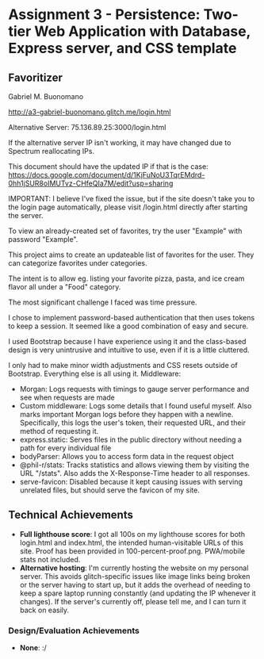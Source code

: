 Assignment 3 - Persistence: Two-tier Web Application with Database, Express server, and CSS template
===

## Favoritizer

Gabriel M. Buonomano

http://a3-gabriel-buonomano.glitch.me/login.html

Alternative Server: 75.136.89.25:3000/login.html

If the alternative server IP isn't working, it may have changed due to Spectrum reallocating IPs.

This document should have the updated IP if that is the case: https://docs.google.com/document/d/1KjFuNoU3TqrEMdrd-0hh1jSUR8oIMUTvz-CHfeQIa7M/edit?usp=sharing

IMPORTANT: I believe I've fixed the issue, but if the site doesn't take you to the login page automatically,
please visit /login.html directly after starting the server.

To view an already-created set of favorites, try the user "Example" with password "Example".

This project aims to create an updateable list of favorites for the user. They can categorize favorites under categories.

The intent is to allow eg. listing your favorite pizza, pasta, and ice cream flavor all under a "Food" category.

The most significant challenge I faced was time pressure.

I chose to implement password-based authentication that then uses tokens to keep a session. It seemed like a good combination of easy and secure.

I used Bootstrap because I have experience using it and the class-based design is very unintrusive and intuitive to use, even if it is a little cluttered.

I only had to make minor width adjustments and CSS resets outside of Bootstrap. Everything else is all using it.
Middleware:
 - Morgan: Logs requests with timings to gauge server performance and see when requests are made
 - Custom middleware: Logs some details that I found useful myself. Also marks important Morgan logs before they happen with a newline. Specifically, this logs the user's token, their requested URL, and their method of requesting it.
 - express.static: Serves files in the public directory without needing a path for every individual file
 - bodyParser: Allows you to access form data in the request object
 - @phil-r/stats: Tracks statistics and allows viewing them by visiting the URL "/stats". Also adds the X-Response-Time header to all responses.
 - serve-favicon: Disabled because it kept causing issues with serving unrelated files, but should serve the favicon of my site.

## Technical Achievements
- **Full lighthouse score**: I got all 100s on my lighthouse scores for both login.html and index.html, the intended human-visitable URLs of this site. Proof has been provided in 100-percent-proof.png. PWA/mobile stats not included.
- **Alternative hosting**: I'm currently hosting the website on my personal server. This avoids glitch-specific issues like image links being broken or the server having to start up, but it adds the overhead of needing to keep a spare laptop running constantly (and updating the IP whenever it changes). If the server's currently off, please tell me, and I can turn it back on easily.

### Design/Evaluation Achievements
- **None**: :/
